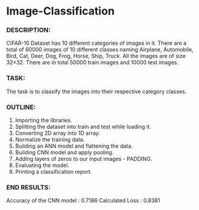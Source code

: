 # Image-Classification
### DESCRIPTION:
CIFAR-10 Dataset has 10 different categories of images in it. There are a total of 60000 images of 10 different classes naming Airplane, Automobile, Bird, Cat, Deer, Dog, Frog, Horse, Ship, Truck. All the images are of size 32×32. There are in total 50000 train images and 10000 test images.


### TASK:
The task is to classify the images into their respective category classes.


### OUTLINE:
1. Importing the libraries.
2. Splitting the dataset into train and test while loading it.
3. Converting 2D array into 1D array.
4. Normalize the training data.
5. Building an ANN model and flattening the data.
6. Building CNN model and apply pooling.
7. Adding layers of zeros to our input images - PADDING.
8. Evaluating the model.
9. Printing a classification report.


### END RESULTS:
Accuracy of the CNN model : 0.7186
Calculated Loss : 0.8381



